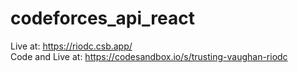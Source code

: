 # codeforces_api_react
Live at: https://riodc.csb.app/ <br/>
Code and Live at: https://codesandbox.io/s/trusting-vaughan-riodc
